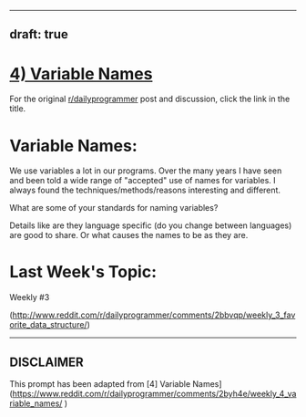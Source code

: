 ---
draft: true
----

# [4) Variable Names](https://www.reddit.com/r/dailyprogrammer/comments/2byh4e/weekly_4_variable_names/)

For the original [r/dailyprogrammer](https://www.reddit.com/r/dailyprogrammer/) post and discussion, click the link in the title.

# Variable Names:
We use variables a lot in our programs. Over the many years I have seen and been told a wide range of "accepted" use of names for variables. I always found the techniques/methods/reasons interesting and different.

What are some of your standards for naming variables? 

Details like are they language specific (do you change between languages) are good to share. Or what causes the names to be as they are.

# Last Week's Topic:
Weekly #3

(http://www.reddit.com/r/dailyprogrammer/comments/2bbvqp/weekly_3_favorite_data_structure/)

----
## **DISCLAIMER**
This prompt has been adapted from [4] Variable Names](https://www.reddit.com/r/dailyprogrammer/comments/2byh4e/weekly_4_variable_names/
)
